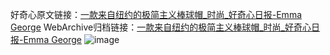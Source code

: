 好奇心原文链接：[一款来自纽约的极简主义棒球帽_时尚_好奇心日报-Emma George](https://www.qdaily.com/articles/11559.html)
WebArchive归档链接：[一款来自纽约的极简主义棒球帽_时尚_好奇心日报-Emma George](http://web.archive.org/web/20190623170731/https://www.qdaily.com/articles/11559.html)
![image](http://ww3.sinaimg.cn/large/007d5XDply1g3wac06f71j30u038r1kx)